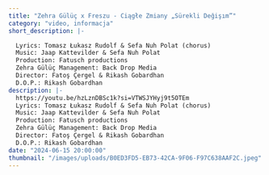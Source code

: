 ```yaml
---
title: "Zehra Gülüç x Freszu - Ciągłe Zmiany „Sürekli Değişım”"
category: "video, informacja"
short_description: |-

  Lyrics: Tomasz Łukasz Rudolf & Sefa Nuh Polat (chorus)
  Music: Jaap Kattevilder & Sefa Nuh Polat
  Production: Fatusch productions
  Zehra Gülüç Management: Back Drop Media
  Director: Fatoş Çergel & Rikash Gobardhan
  D.O.P.: Rikash Gobardhan
description: |-
  https://youtu.be/hzLznDBSc1k?si=VTWSJYHyj9t5OTEm
  Lyrics: Tomasz Łukasz Rudolf & Sefa Nuh Polat (chorus)
  Music: Jaap Kattevilder & Sefa Nuh Polat
  Production: Fatusch productions
  Zehra Gülüç Management: Back Drop Media
  Director: Fatoş Çergel & Rikash Gobardhan
  D.O.P.: Rikash Gobardhan
date: "2024-06-15 20:00:00"
thumbnail: "/images/uploads/B0ED3FD5-EB73-42CA-9F06-F97C638AAF2C.jpeg"
---
```


